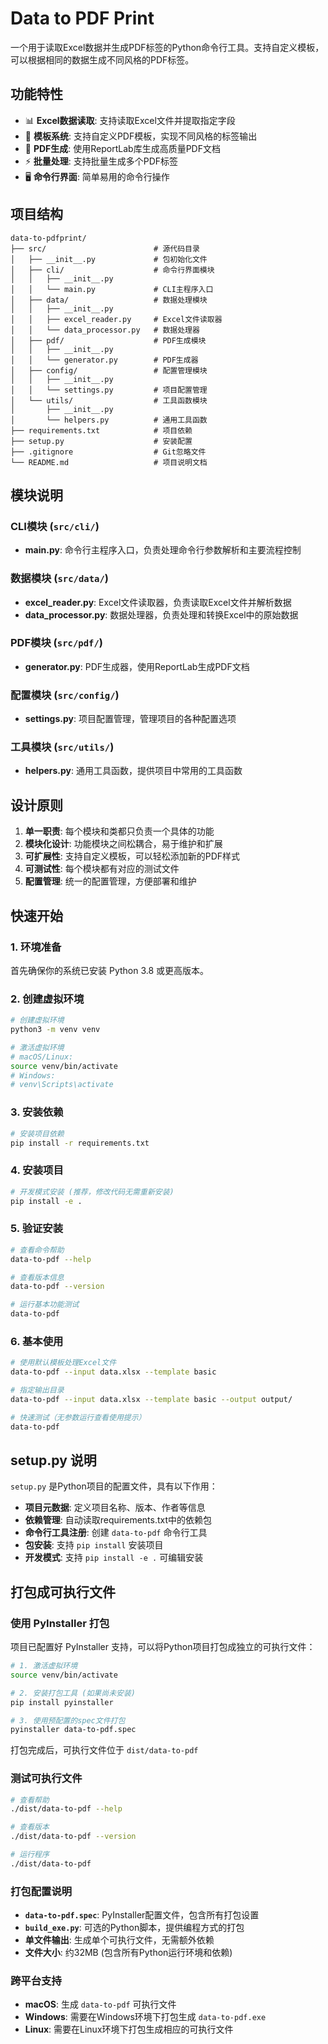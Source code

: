 # Data to PDF Print

一个用于读取Excel数据并生成PDF标签的Python命令行工具。支持自定义模板，可以根据相同的数据生成不同风格的PDF标签。

## 功能特性

- 📊 **Excel数据读取**: 支持读取Excel文件并提取指定字段
- 🎨 **模板系统**: 支持自定义PDF模板，实现不同风格的标签输出
- 📄 **PDF生成**: 使用ReportLab库生成高质量PDF文档
- ⚡ **批量处理**: 支持批量生成多个PDF标签
- 🖥️ **命令行界面**: 简单易用的命令行操作

## 项目结构

```
data-to-pdfprint/
├── src/                        # 源代码目录
│   ├── __init__.py             # 包初始化文件
│   ├── cli/                    # 命令行界面模块
│   │   ├── __init__.py
│   │   └── main.py             # CLI主程序入口
│   ├── data/                   # 数据处理模块
│   │   ├── __init__.py
│   │   ├── excel_reader.py     # Excel文件读取器
│   │   └── data_processor.py   # 数据处理器
│   ├── pdf/                    # PDF生成模块
│   │   ├── __init__.py
│   │   └── generator.py        # PDF生成器
│   ├── config/                 # 配置管理模块
│   │   ├── __init__.py
│   │   └── settings.py         # 项目配置管理
│   └── utils/                  # 工具函数模块
│       ├── __init__.py
│       └── helpers.py          # 通用工具函数
├── requirements.txt            # 项目依赖
├── setup.py                    # 安装配置
├── .gitignore                  # Git忽略文件
└── README.md                   # 项目说明文档
```

## 模块说明

### CLI模块 (`src/cli/`)
- **main.py**: 命令行主程序入口，负责处理命令行参数解析和主要流程控制

### 数据模块 (`src/data/`)
- **excel_reader.py**: Excel文件读取器，负责读取Excel文件并解析数据
- **data_processor.py**: 数据处理器，负责处理和转换Excel中的原始数据

### PDF模块 (`src/pdf/`)
- **generator.py**: PDF生成器，使用ReportLab生成PDF文档

### 配置模块 (`src/config/`)
- **settings.py**: 项目配置管理，管理项目的各种配置选项

### 工具模块 (`src/utils/`)
- **helpers.py**: 通用工具函数，提供项目中常用的工具函数

## 设计原则

1. **单一职责**: 每个模块和类都只负责一个具体的功能
2. **模块化设计**: 功能模块之间松耦合，易于维护和扩展
3. **可扩展性**: 支持自定义模板，可以轻松添加新的PDF样式
4. **可测试性**: 每个模块都有对应的测试文件
5. **配置管理**: 统一的配置管理，方便部署和维护

## 快速开始

### 1. 环境准备

首先确保你的系统已安装 Python 3.8 或更高版本。

### 2. 创建虚拟环境
```bash
# 创建虚拟环境
python3 -m venv venv

# 激活虚拟环境
# macOS/Linux:
source venv/bin/activate
# Windows:
# venv\Scripts\activate
```

### 3. 安装依赖
```bash
# 安装项目依赖
pip install -r requirements.txt
```

### 4. 安装项目
```bash
# 开发模式安装 (推荐，修改代码无需重新安装)
pip install -e .
```

### 5. 验证安装
```bash
# 查看命令帮助
data-to-pdf --help

# 查看版本信息
data-to-pdf --version

# 运行基本功能测试
data-to-pdf
```

### 6. 基本使用
```bash
# 使用默认模板处理Excel文件
data-to-pdf --input data.xlsx --template basic

# 指定输出目录
data-to-pdf --input data.xlsx --template basic --output output/

# 快速测试（无参数运行查看使用提示）
data-to-pdf
```

## setup.py 说明

`setup.py` 是Python项目的配置文件，具有以下作用：

- **项目元数据**: 定义项目名称、版本、作者等信息
- **依赖管理**: 自动读取requirements.txt中的依赖包
- **命令行工具注册**: 创建 `data-to-pdf` 命令行工具
- **包安装**: 支持 `pip install` 安装项目
- **开发模式**: 支持 `pip install -e .` 可编辑安装

## 打包成可执行文件

### 使用 PyInstaller 打包

项目已配置好 PyInstaller 支持，可以将Python项目打包成独立的可执行文件：

```bash
# 1. 激活虚拟环境
source venv/bin/activate

# 2. 安装打包工具 (如果尚未安装)
pip install pyinstaller

# 3. 使用预配置的spec文件打包
pyinstaller data-to-pdf.spec
```

打包完成后，可执行文件位于 `dist/data-to-pdf`

### 测试可执行文件

```bash
# 查看帮助
./dist/data-to-pdf --help

# 查看版本
./dist/data-to-pdf --version

# 运行程序
./dist/data-to-pdf
```

### 打包配置说明

- **`data-to-pdf.spec`**: PyInstaller配置文件，包含所有打包设置
- **`build_exe.py`**: 可选的Python脚本，提供编程方式的打包
- **单文件输出**: 生成单个可执行文件，无需额外依赖
- **文件大小**: 约32MB (包含所有Python运行环境和依赖)

### 跨平台支持

- **macOS**: 生成 `data-to-pdf` 可执行文件
- **Windows**: 需要在Windows环境下打包生成 `data-to-pdf.exe`
- **Linux**: 需要在Linux环境下打包生成相应的可执行文件

